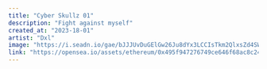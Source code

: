 ```yaml
---
title: "Cyber Skullz 01"
description: "Fight against myself"
created_at: "2023-18-01"
artist: "Dxl"
image: "https://i.seadn.io/gae/bJJJUvDuGElGw26Ju8dYx3LCCIsTkm2QlxsZd4SW9ec6q2R0XBuMRaTWqqMsmWFN_V5q66JJV6oFN3Lq7kjwzrgE1AVQ-1IF4DXI45Y?auto=format&w=1000"
link: "https://opensea.io/assets/ethereum/0x495f947276749ce646f68ac8c248420045cb7b5e/30308823913561844783078551781671602747242701333062520195828502910088259829765"
---
```

